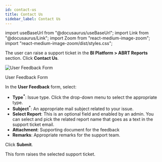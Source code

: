 ```yaml
---
id: contact-us
title: Contact Us
sidebar_label: Contact Us
---
```


import useBaseUrl from "@docusaurus/useBaseUrl";
import Link from "@docusaurus/Link";
import Zoom from "react-medium-image-zoom";
import "react-medium-image-zoom/dist/styles.css";

The user can raise a support ticket in the **BI Platform > ABRT Reports** section. 
Click **Contact Us**.

<div class="center">
  <Zoom>
    <img
      alt="User Feedback Form"
      src={useBaseUrl("user/user-feedback.png")}
    />
  </Zoom>
  <p>User Feedback Form</p>
</div>

In the **User Feedback** form, select:

- **Type<sup>*</sup>**: Issue type. Click the drop-down menu to select the appropriate type.
- **Subject<sup>*</sup>**: An appropriate mail subject related to your issue.
- **Select Report**: This is an optional field and enabled by an admin. You can select and pick the related report name that goes as a text in the support ticket email.
- **Attachment**: Supporting document for the feedback
- **Remarks**: Appropriate remarks for the support team.

Click **Submit**.

This form raises the selected support ticket.